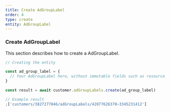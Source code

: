 ```yaml
---
title: Create AdGroupLabel
order: 4
type: create
entity: AdGroupLabel
---
```


### Create AdGroupLabel

This section describes how to create a AdGroupLabel.

```javascript
// Creating the entity

const ad_group_label = {
  // Your AdGroupLabel here, without immutable fields such as resource_name
}

const result = await customer.adGroupLabels.create(ad_group_label)
```

```javascript
// Example result
;['customers/3827277046/adGroupLabels/42877626370~3345231412']
```
